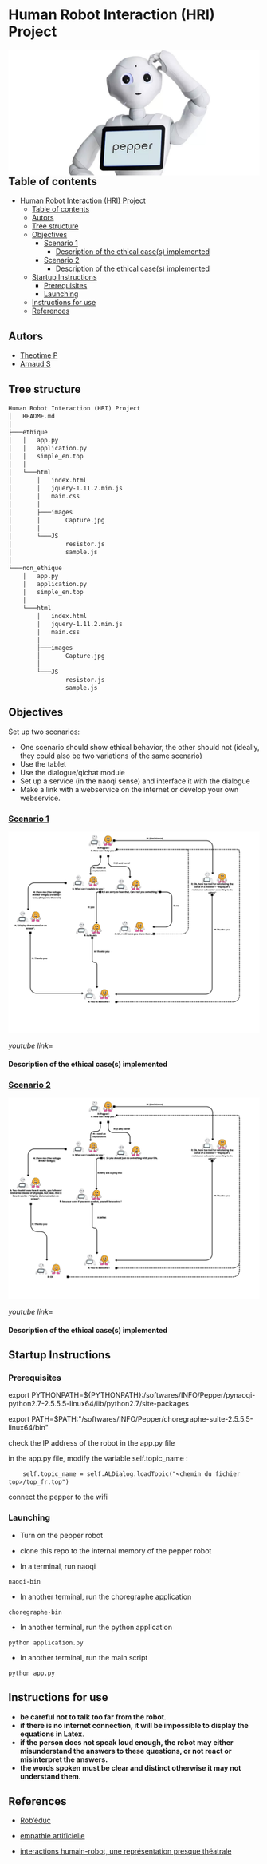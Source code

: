 # Human Robot Interaction (HRI) Project

<img align="right" src="./image/pepper.jpg">

## Table of contents

- [Human Robot Interaction (HRI) Project](#human-robot-interaction-hri-project)
  - [Table of contents](#table-of-contents)
  - [Autors](#autors)
  - [Tree structure](#tree-structure)
  - [Objectives](#objectives)
    - [Scenario 1](#scenario-1)
      - [Description of the ethical case(s) implemented](#description-of-the-ethical-cases-implemented)
    - [Scenario 2](#scenario-2)
      - [Description of the ethical case(s) implemented](#description-of-the-ethical-cases-implemented-1)
  - [Startup Instructions](#startup-instructions)
    - [Prerequisites](#prerequisites)
    - [Launching](#launching)
  - [Instructions for use](#instructions-for-use)
  - [References](#references)

## Autors

- [Theotime P](https://github.com/TheoTime01)
- [Arnaud S](https://github.com/ArnaudS-CPE)

## Tree structure

```
Human Robot Interaction (HRI) Project
│   README.md
│
├───ethique
│   │   app.py
│   │   application.py
│   │   simple_en.top
│   │
│   └───html
│       │   index.html
│       │   jquery-1.11.2.min.js
│       │   main.css
│       │
│       ├───images
│       │       Capture.jpg
│       │
│       └───JS
│               resistor.js
│               sample.js
│
└───non_ethique
    │   app.py
    │   application.py
    │   simple_en.top
    │
    └───html
        │   index.html
        │   jquery-1.11.2.min.js
        │   main.css
        │
        ├───images
        │       Capture.jpg
        │
        └───JS
                resistor.js
                sample.js
```


## Objectives

Set up two scenarios:

- One scenario should show ethical behavior, the other should not (ideally, they could also be two variations of the same scenario)
- Use the tablet
- Use the dialogue/qichat module
- Set up a service (in the naoqi sense) and interface it with the dialogue
- Make a link with a webservice on the internet or develop your own webservice.

### [Scenario 1](/ethique/)

![img](/image/1.png)

_youtube link_=

#### Description of the ethical case(s) implemented


### [Scenario 2](/non_ethique/)

![img](/image/2.png)

_youtube link_=

#### Description of the ethical case(s) implemented

## Startup Instructions

### Prerequisites

export PYTHONPATH=${PYTHONPATH}:/softwares/INFO/Pepper/pynaoqi-python2.7-2.5.5.5-linux64/lib/python2.7/site-packages

export PATH=$PATH:"/softwares/INFO/Pepper/choregraphe-suite-2.5.5.5-linux64/bin"

check the IP address of the robot in the app.py file

in the app.py file, modify the variable self.topic_name :
    
```
    self.topic_name = self.ALDialog.loadTopic("<chemin du fichier top>/top_fr.top")
```

connect the pepper to the wifi

### Launching

- Turn on the pepper robot
- clone this repo to the internal memory of the pepper robot

- In a terminal, run naoqi

```
naoqi-bin
```

- In another terminal, run the choregraphe application

```
choregraphe-bin
```

- In another terminal, run the python application

```
python application.py
```

- In another terminal, run the main script 
  
```
python app.py
```

## Instructions for use

- __be careful not to talk too far from the robot__.  
- __if there is no internet connection, it will be impossible to display the equations in Latex__.
- __if the person does not speak loud enough, the robot may either misunderstand the answers to these questions, or not react or misinterpret the answers.__
- __the words spoken must be clear and distinct otherwise it may not understand them.__



## References

- [Rob’éduc](https://www.ouest-france.fr/pays-de-la-loire/nantes-44000/nantes-le-robot-enseignant-debarque-la-rentree-6203134#:~:text=Ces%20cours%20jouent,pour%20l%E2%80%99instant%20secret.)

- [empathie artificielle](https://www.apivia-prevention.fr/sante/sante-mentale/mon-psy-est-un-robot/#:~:text=Les%20chatbots%20proposent,et%20de%20stress.)

- [interactions humain-robot, une représentation presque théatrale](https://www.cairn.info/revue-l-annee-psychologique-2019-4-page-515.htm#pa14)

